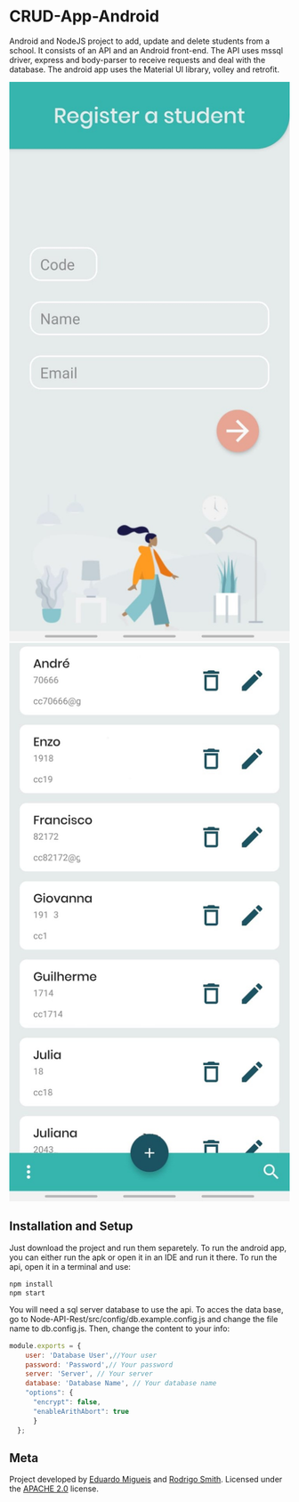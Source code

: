 # CRUD-App-Android

Android and NodeJS project to add, update and delete students from a school. It consists of an API and an Android front-end. The API uses mssql driver, express and body-parser to receive requests and deal with the database. The android app uses the Material UI library, volley and retrofit.

![Register Screen](img1.jpeg "Register Screen") ![Main Screen](img2.jpeg "Main Screen")

## Installation and Setup

Just download the project and run them separetely. To run the android app, you can either run the apk or open it in an IDE and run it there. To run the api, open it in a terminal and use:

```node
npm install
npm start
```

You will need a sql server database to use the api. To acces the data base, go to Node-API-Rest/src/config/db.example.config.js and change the file name to db.config.js. Then, change the content to your info:

```javascript
module.exports = {
    user: 'Database User',//Your user
    password: 'Password',// Your password
    server: 'Server', // Your server
    database: 'Database Name', // Your database name
    "options": {
      "encrypt": false,
      "enableArithAbort": true
      }
  };
```

## Meta

Project developed by [Eduardo Migueis](https://github.com/edumigueis) and [Rodrigo Smith](https://github.com/digo-smithh). Licensed under the [APACHE 2.0](https://choosealicense.com/licenses/apache-2.0/) license.